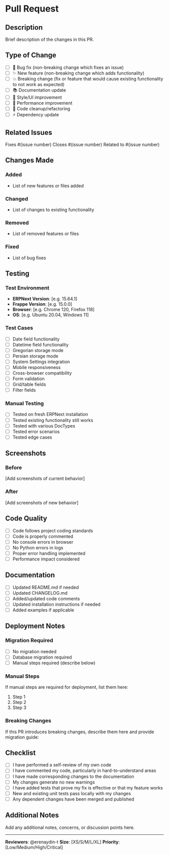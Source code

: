 # Pull Request

## Description
Brief description of the changes in this PR.

## Type of Change
- [ ] 🐛 Bug fix (non-breaking change which fixes an issue)
- [ ] ✨ New feature (non-breaking change which adds functionality)
- [ ] 💥 Breaking change (fix or feature that would cause existing functionality to not work as expected)
- [ ] 📚 Documentation update
- [ ] 🎨 Style/UI improvement
- [ ] 🔧 Performance improvement
- [ ] 🧹 Code cleanup/refactoring
- [ ] ⚡ Dependency update

## Related Issues
Fixes #(issue number)
Closes #(issue number)
Related to #(issue number)

## Changes Made
### Added
- List of new features or files added

### Changed
- List of changes to existing functionality

### Removed
- List of removed features or files

### Fixed
- List of bug fixes

## Testing
### Test Environment
- **ERPNext Version**: [e.g. 15.64.1]
- **Frappe Version**: [e.g. 15.0.0]
- **Browser**: [e.g. Chrome 120, Firefox 118]
- **OS**: [e.g. Ubuntu 20.04, Windows 11]

### Test Cases
- [ ] Date field functionality
- [ ] Datetime field functionality
- [ ] Gregorian storage mode
- [ ] Persian storage mode
- [ ] System Settings integration
- [ ] Mobile responsiveness
- [ ] Cross-browser compatibility
- [ ] Form validation
- [ ] Grid/table fields
- [ ] Filter fields

### Manual Testing
- [ ] Tested on fresh ERPNext installation
- [ ] Tested existing functionality still works
- [ ] Tested with various DocTypes
- [ ] Tested error scenarios
- [ ] Tested edge cases

## Screenshots
### Before
[Add screenshots of current behavior]

### After
[Add screenshots of new behavior]

## Code Quality
- [ ] Code follows project coding standards
- [ ] Code is properly commented
- [ ] No console errors in browser
- [ ] No Python errors in logs
- [ ] Proper error handling implemented
- [ ] Performance impact considered

## Documentation
- [ ] Updated README.md if needed
- [ ] Updated CHANGELOG.md
- [ ] Added/updated code comments
- [ ] Updated installation instructions if needed
- [ ] Added examples if applicable

## Deployment Notes
### Migration Required
- [ ] No migration needed
- [ ] Database migration required
- [ ] Manual steps required (describe below)

### Manual Steps
If manual steps are required for deployment, list them here:

1. Step 1
2. Step 2
3. Step 3

### Breaking Changes
If this PR introduces breaking changes, describe them here and provide migration guide:

## Checklist
- [ ] I have performed a self-review of my own code
- [ ] I have commented my code, particularly in hard-to-understand areas
- [ ] I have made corresponding changes to the documentation
- [ ] My changes generate no new warnings
- [ ] I have added tests that prove my fix is effective or that my feature works
- [ ] New and existing unit tests pass locally with my changes
- [ ] Any dependent changes have been merged and published

## Additional Notes
Add any additional notes, concerns, or discussion points here.

---

**Reviewers**: @erenaydin-t
**Size**: [XS/S/M/L/XL]
**Priority**: [Low/Medium/High/Critical]
